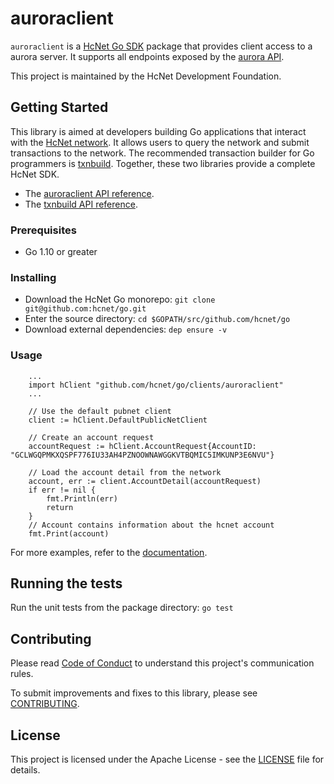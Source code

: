 # auroraclient


`auroraclient` is a [HcNet Go SDK](https://www.hcnet.org/developers/reference/) package that provides client access to a aurora server. It supports all endpoints exposed by the [aurora API](https://www.hcnet.org/developers/aurora/reference/index.html).

This project is maintained by the HcNet Development Foundation.

## Getting Started
This library is aimed at developers building Go applications that interact with the [HcNet network](https://www.hcnet.org/). It allows users to query the network and submit transactions to the network. The recommended transaction builder for Go programmers is [txnbuild](https://github.com/hcnet/go/tree/master/txnbuild). Together, these two libraries provide a complete HcNet SDK.

* The [auroraclient API reference](https://godoc.org/github.com/hcnet/go/clients/auroraclient).
* The [txnbuild API reference](https://godoc.org/github.com/hcnet/go/txnbuild).

### Prerequisites
* Go 1.10 or greater

### Installing
* Download the HcNet Go monorepo: `git clone git@github.com:hcnet/go.git`
* Enter the source directory: `cd $GOPATH/src/github.com/hcnet/go`
* Download external dependencies: `dep ensure -v`

### Usage

``` golang
    ...
    import hClient "github.com/hcnet/go/clients/auroraclient"
    ...

    // Use the default pubnet client
    client := hClient.DefaultPublicNetClient

    // Create an account request
    accountRequest := hClient.AccountRequest{AccountID: "GCLWGQPMKXQSPF776IU33AH4PZNOOWNAWGGKVTBQMIC5IMKUNP3E6NVU"}

    // Load the account detail from the network
    account, err := client.AccountDetail(accountRequest)
    if err != nil {
        fmt.Println(err)
        return
    }
    // Account contains information about the hcnet account
    fmt.Print(account)
```
For more examples, refer to the [documentation](https://godoc.org/github.com/hcnet/go/clients/auroraclient).

## Running the tests
Run the unit tests from the package directory: `go test`

## Contributing
Please read [Code of Conduct](https://github.com/hcnet/.github/blob/master/CODE_OF_CONDUCT.md) to understand this project's communication rules.

To submit improvements and fixes to this library, please see [CONTRIBUTING](../CONTRIBUTING.md).

## License
This project is licensed under the Apache License - see the [LICENSE](../../LICENSE-APACHE.txt) file for details.
